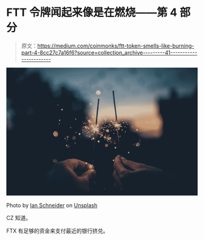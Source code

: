 # FTT 令牌闻起来像是在燃烧——第 4 部分

> 原文：<https://medium.com/coinmonks/ftt-token-smells-like-burning-part-4-8cc27c7a16f6?source=collection_archive---------41----------------------->

![](img/08ba01c4dc1bd9b3613223ddf87b0803.png)

Photo by [Ian Schneider](https://unsplash.com/@goian?utm_source=medium&utm_medium=referral) on [Unsplash](https://unsplash.com?utm_source=medium&utm_medium=referral)

CZ 知道。

FTX 有足够的资金来支付最近的银行挤兑。